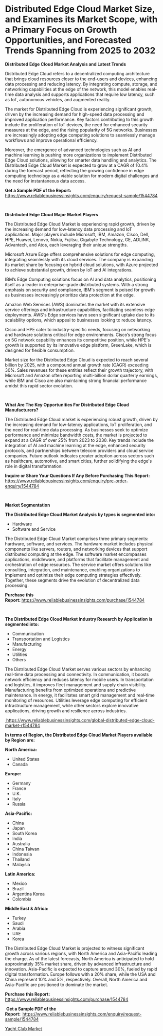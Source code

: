 <p><h1>Distributed Edge Cloud Market Size, and Examines its Market Scope, with a Primary Focus on Growth Opportunities, and Forecasted Trends Spanning from 2025 to 2032</h1></p><p><strong>Distributed Edge Cloud Market Analysis and Latest Trends</strong></p>
<p><p>Distributed Edge Cloud refers to a decentralized computing architecture that brings cloud resources closer to the end-users and devices, enhancing data processing and reducing latency. By integrating compute, storage, and networking capabilities at the edge of the network, this model enables real-time data analysis and supports applications that require low latency, such as IoT, autonomous vehicles, and augmented reality.</p><p>The market for Distributed Edge Cloud is experiencing significant growth, driven by the increasing demand for high-speed data processing and improved application performance. Key factors contributing to this growth include the proliferation of IoT devices, the need for enhanced security measures at the edge, and the rising popularity of 5G networks. Businesses are increasingly adopting edge computing solutions to seamlessly manage workflows and improve operational efficiency.</p><p>Moreover, the emergence of advanced technologies such as AI and machine learning is pushing more organizations to implement Distributed Edge Cloud solutions, allowing for smarter data handling and analytics. The Distributed Edge Cloud Market is expected to grow at a CAGR of 10.4% during the forecast period, reflecting the growing confidence in edge computing technology as a viable solution for modern digital challenges and the need for instantaneous data access.</p></p>
<p><strong>Get a Sample PDF of the Report:&nbsp;</strong> <a href="https://www.reliablebusinessinsights.com/enquiry/request-sample/1544784?utm_campaign=3054&utm_medium=2&utm_source=Github&utm_content=ia&utm_term=09032025&utm_id=distributed-edge-cloud">https://www.reliablebusinessinsights.com/enquiry/request-sample/1544784</a></p>
<p>&nbsp;</p>
<p><strong>Distributed Edge Cloud Major Market Players</strong></p>
<p><p>The Distributed Edge Cloud Market is experiencing rapid growth, driven by the increasing demand for low-latency data processing and IoT applications. Major players include Microsoft, IBM, Amazon, Cisco, Dell, HPE, Huawei, Lenovo, Nokia, Fujitsu, Gigabyte Technology, GE, ADLINK, Advantech, and Atos, each leveraging their unique strengths.</p><p>Microsoft Azure Edge offers comprehensive solutions for edge computing, integrating seamlessly with its cloud services. The company is expanding its market share by focusing on hybrid cloud solutions, with Azure projected to achieve substantial growth, driven by IoT and AI integrations.</p><p>IBM’s Edge Computing solutions focus on AI and data analytics, positioning itself as a leader in enterprise-grade distributed systems. With a strong emphasis on security and compliance, IBM's segment is poised for growth as businesses increasingly prioritize data protection at the edge.</p><p>Amazon Web Services (AWS) dominates the market with its extensive service offerings and infrastructure capabilities, facilitating seamless edge deployments. AWS's Edge services have seen significant uptake due to its scalability options, which appeal to businesses looking to reduce latency.</p><p>Cisco and HPE cater to industry-specific needs, focusing on networking and hardware solutions critical for edge environments. Cisco’s strong focus on 5G network capability enhances its competitive position, while HPE's growth is supported by its innovative edge platform, GreenLake, which is designed for flexible consumption.</p><p>Market size for the Distributed Edge Cloud is expected to reach several billion by 2025, with a compound annual growth rate (CAGR) exceeding 30%. Sales revenues for these entities reflect their growth trajectory, with Microsoft and Amazon often reporting multi-billion dollar quarterly earnings, while IBM and Cisco are also maintaining strong financial performance amidst this rapid sector evolution.</p></p>
<p>&nbsp;</p>
<p><strong>What Are The Key Opportunities For Distributed Edge Cloud Manufacturers?</strong></p>
<p><p>The Distributed Edge Cloud market is experiencing robust growth, driven by the increasing demand for low-latency applications, IoT proliferation, and the need for real-time data processing. As businesses seek to optimize performance and minimize bandwidth costs, the market is projected to expand at a CAGR of over 25% from 2023 to 2030. Key trends include the integration of AI and machine learning at the edge, enhanced security protocols, and partnerships between telecom providers and cloud service companies. Future outlook indicates greater adoption across sectors such as healthcare, automotive, and smart cities, further solidifying the edge's role in digital transformation.</p></p>
<p><strong>Inquire or Share Your Questions If Any Before Purchasing This Report:</strong> <a href="https://www.reliablebusinessinsights.com/enquiry/pre-order-enquiry/1544784?utm_campaign=3054&utm_medium=2&utm_source=Github&utm_content=ia&utm_term=09032025&utm_id=distributed-edge-cloud">https://www.reliablebusinessinsights.com/enquiry/pre-order-enquiry/1544784</a></p>
<p>&nbsp;</p>
<p><strong>Market Segmentation</strong></p>
<p><strong>The Distributed Edge Cloud Market Analysis by types is segmented into:</strong></p>
<p><ul><li>Hardware</li><li>Software and Service</li></ul></p>
<p><p>The Distributed Edge Cloud Market comprises three primary segments: hardware, software, and services. The hardware market includes physical components like servers, routers, and networking devices that support distributed computing at the edge. The software market encompasses applications, middleware, and platforms that facilitate management and orchestration of edge resources. The service market offers solutions like consulting, integration, and maintenance, enabling organizations to implement and optimize their edge computing strategies effectively. Together, these segments drive the evolution of decentralized data processing.</p></p>
<p><strong>Purchase this Report:&nbsp;</strong><a href="https://www.reliablebusinessinsights.com/purchase/1544784?utm_campaign=3054&utm_medium=2&utm_source=Github&utm_content=ia&utm_term=09032025&utm_id=distributed-edge-cloud">https://www.reliablebusinessinsights.com/purchase/1544784</a></p>
<p>&nbsp;</p>
<p><strong>The Distributed Edge Cloud Market Industry Research by Application is segmented into:</strong></p>
<p><ul><li>Communication</li><li>Transportation and Logistics</li><li>Manufacturing</li><li>Energy</li><li>Utilities</li><li>Others</li></ul></p>
<p><p>The Distributed Edge Cloud Market serves various sectors by enhancing real-time data processing and connectivity. In communication, it boosts network efficiency and reduces latency for mobile users. In transportation and logistics, it improves fleet management and supply chain visibility. Manufacturing benefits from optimized operations and predictive maintenance. In energy, it facilitates smart grid management and real-time monitoring of resources. Utilities leverage edge computing for efficient infrastructure management, while other sectors explore innovative applications, driving growth and resilience across industries.</p></p>
<p><a href="https://www.reliablebusinessinsights.com/global-distributed-edge-cloud-market-r1544784?utm_campaign=3054&utm_medium=2&utm_source=Github&utm_content=ia&utm_term=09032025&utm_id=distributed-edge-cloud">&nbsp;https://www.reliablebusinessinsights.com/global-distributed-edge-cloud-market-r1544784</a></p>
<p><strong>In terms of Region, the Distributed Edge Cloud Market Players available by Region are:</strong></p>
<p>
    <p> <strong> North America: </strong>
        <ul>
            <li>United States</li>
            <li>Canada</li>
        </ul>
        </p> 
    <p> <strong> Europe: </strong>
        <ul>
            <li>Germany</li>
            <li>France</li>
            <li>U.K.</li>
            <li>Italy</li>
            <li>Russia</li>
        </ul>
        </p> 
    <p> <strong> Asia-Pacific: </strong>
        <ul>
            <li>China</li>
            <li>Japan</li>
            <li>South Korea</li>
            <li>India</li>
            <li>Australia</li>
            <li>China Taiwan</li>
            <li>Indonesia</li>
            <li>Thailand</li>
            <li>Malaysia</li>
        </ul>
        </p> 
    <p> <strong> Latin America: </strong>
        <ul>
            <li>Mexico</li>
            <li>Brazil</li>
            <li>Argentina Korea</li>
            <li>Colombia</li>
        </ul>
        </p> 
    <p> <strong> Middle East & Africa: </strong>
        <ul>
            <li>Turkey</li>
            <li>Saudi</li>
            <li>Arabia</li>
            <li>UAE</li>
            <li>Korea</li>
        </ul>
    </p>
    </p>
<p><p>The Distributed Edge Cloud Market is projected to witness significant growth across various regions, with North America and Asia-Pacific leading the charge. As of the latest forecasts, North America is anticipated to hold approximately 35% market share, driven by advanced infrastructure and innovation. Asia-Pacific is expected to capture around 30%, fueled by rapid digital transformation. Europe follows with a 20% share, while the USA and China represent 10% and 5%, respectively. Overall, North America and Asia-Pacific are positioned to dominate the market.</p></p>
<p><strong>Purchase this Report: </strong><a href="https://www.reliablebusinessinsights.com/purchase/1544784?utm_campaign=3054&utm_medium=2&utm_source=Github&utm_content=ia&utm_term=09032025&utm_id=distributed-edge-cloud">https://www.reliablebusinessinsights.com/purchase/1544784</a></p>
<p>&nbsp;<strong>Get a Sample PDF of the Report:&nbsp;&nbsp;</strong><a href="https://www.reliablebusinessinsights.com/enquiry/request-sample/1544784?utm_campaign=3054&utm_medium=2&utm_source=Github&utm_content=ia&utm_term=09032025&utm_id=distributed-edge-cloud">https://www.reliablebusinessinsights.com/enquiry/request-sample/1544784</a></p>
<p><strong></strong></p>
<p><p><a href="https://github.com/balapopepi/Market-Research-Report-List-1/blob/main/yacht-club-market.md?utm_campaign=3054&utm_medium=2&utm_source=Github&utm_content=ia&utm_term=09032025&utm_id=distributed-edge-cloud">Yacht Club Market</a></p></p>